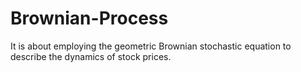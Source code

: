 # Brownian-Process
It is about employing the geometric Brownian stochastic equation to describe the dynamics of stock prices. 
